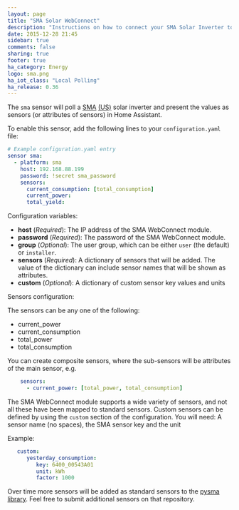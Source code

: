 ```yaml
---
layout: page
title: "SMA Solar WebConnect"
description: "Instructions on how to connect your SMA Solar Inverter to Home Assistant."
date: 2015-12-28 21:45
sidebar: true
comments: false
sharing: true
footer: true
ha_category: Energy
logo: sma.png
ha_iot_class: "Local Polling"
ha_release: 0.36
---
```



The `sma` sensor will poll a [SMA](http://www.sma-solar.com/) [(US)](http://www.sma-america.com/) solar inverter and present the values as sensors (or attributes of sensors) in Home Assistant.

To enable this sensor, add the following lines to your `configuration.yaml` file:

```yaml
# Example configuration.yaml entry
sensor sma:
  - platform: sma
    host: 192.168.88.199
    password: !secret sma_password
    sensors:
      current_consumption: [total_consumption]
      current_power: 
      total_yield: 
```

Configuration variables:

- **host** (*Required*): The IP address of the SMA WebConnect module.
- **password** (*Required*): The password of the SMA WebConnect module.
- **group** (*Optional*): The user group, which can be either `user` (the default) or `installer`.
- **sensors** (*Required*): A dictionary of sensors that will be added. The value of the dictionary can include sensor names that will be shown as attributes.
- **custom** (*Optional*): A dictionary of custom sensor key values and units

Sensors configuration:

The sensors can be any one of the following:
- current_power
- current_consumption
- total_power
- total_consumption

You can create composite sensors, where the sub-sensors will be attributes of the main sensor, e.g.

```yaml
    sensors:
      - current_power: [total_power, total_consumption]
```

The SMA WebConnect module supports a wide variety of sensors, and not all these have been mapped to standard sensors. Custom sensors can be defined by using the `custom` section of the configuration. You will need: A sensor name (no spaces), the SMA sensor key and the unit

Example:
```yaml
   custom:
      yesterday_consumption: 
         key: 6400_00543A01
         unit: kWh
         factor: 1000
```

Over time more sensors will be added as standard sensors to the [pysma library](https://github.com/kellerza/pysma/blob/master/pysma/__init__.py#L18). Feel free to submit additional sensors on that repository.
